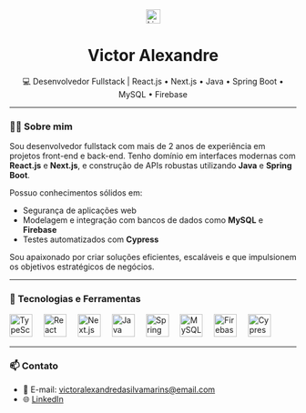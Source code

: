 <div align="center">
  <a href="https://www.linkedin.com/in/victor-alexandre-b106a1268/" target="_blank">
    <img src="https://img.shields.io/static/v1?message=LinkedIn&logo=linkedin&label=&color=0077B5&logoColor=white&labelColor=&style=for-the-badge" height="25" alt="LinkedIn" />
  </a>
</div>

<h1 align="center">Victor Alexandre</h1>

<p align="center">💻 Desenvolvedor Fullstack | React.js • Next.js • Java • Spring Boot • MySQL • Firebase</p>

---

### 👨‍💻 Sobre mim

Sou desenvolvedor fullstack com mais de 2 anos de experiência em projetos front-end e back-end. Tenho domínio em interfaces modernas com **React.js** e **Next.js**, e construção de APIs robustas utilizando **Java** e **Spring Boot**.

Possuo conhecimentos sólidos em:
- Segurança de aplicações web
- Modelagem e integração com bancos de dados como **MySQL** e **Firebase**
- Testes automatizados com **Cypress**

Sou apaixonado por criar soluções eficientes, escaláveis e que impulsionem os objetivos estratégicos de negócios.

---

### 🚀 Tecnologias e Ferramentas

<div align="left">
  <img src="https://cdn.jsdelivr.net/gh/devicons/devicon/icons/typescript/typescript-original.svg" height="40" alt="TypeScript" />
  <img width="12" />
  <img src="https://cdn.jsdelivr.net/gh/devicons/devicon/icons/react/react-original.svg" height="40" alt="React" />
  <img width="12" />
  <img src="https://cdn.jsdelivr.net/gh/devicons/devicon/icons/nextjs/nextjs-original.svg" height="40" alt="Next.js" />
  <img width="12" />
  <img src="https://cdn.jsdelivr.net/gh/devicons/devicon/icons/java/java-original.svg" height="40" alt="Java" />
  <img width="12" />
  <img src="https://cdn.jsdelivr.net/gh/devicons/devicon/icons/spring/spring-original.svg" height="40" alt="Spring Boot" />
  <img width="12" />
  <img src="https://cdn.jsdelivr.net/gh/devicons/devicon/icons/mysql/mysql-original.svg" height="40" alt="MySQL" />
  <img width="12" />
  <img src="https://cdn.jsdelivr.net/gh/devicons/devicon/icons/firebase/firebase-plain.svg" height="40" alt="Firebase" />
  <img width="12" />
  <img src="https://cdn.jsdelivr.net/gh/devicons/devicon/icons/cypressio/cypressio-original.svg" height="40" alt="Cypress" />
</div>

---

### 📫 Contato

- 📧 E-mail: victoralexandredasilvamarins@email.com
- 🌐 [LinkedIn](https://www.linkedin.com/in/victoralexandredasilvamarins)

